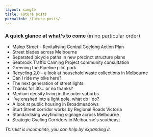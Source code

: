 ```yaml
---
layout: single
title: Future posts
permalink: /future-posts/
---
```


### A quick glance at what's to come <span style="font-weight:normal">(in no particular order)</span>
* Malop Street - Revitalising Central Geelong Action Plan
* Street blades across Melbourne
* Separated bicycle paths in new precinct structure plans
* Seabrook Traffic Calming Project community consultation
* Greening the Pipeline pilot park
* Recycling 2.0 - a look at household waste collections in Melbourne
* Can I ride my bike here?
* The next generation of street lights
* Thanks for 30... or no thanks?
* Medium density living in the outer suburbs
* I've crashed into a light pole, what do I do?
* A look at public housing in Broadmeadows
* Sturt Street corridor works by Regional Roads Victoria
* Standardising wayfinding signage across Melbourne
* Strategic Cycling Corridors in Melbourne's southeast

*This list is incomplete, you can help by expanding it.*